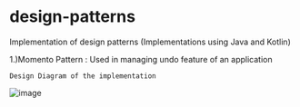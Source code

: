 # design-patterns
Implementation of design patterns (Implementations using Java and Kotlin)

1.)Momento Pattern :  Used in managing undo feature of an application

    Design Diagram of the implementation  
  
  ![image](https://user-images.githubusercontent.com/4921099/118596977-aabbf700-b7de-11eb-9f32-7a445e40ffb1.png)


